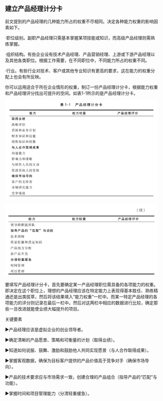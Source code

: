 ## 建立产品经理计分卡

前文提到的产品经理的几种能力所占的权重不尽相同。决定各种能力权重的影响因素如下。

·职位级别。副职产品经理只需基本掌握某项技能或知识，而高级产品经理则需熟练掌握。

·组织结构。有些企业设有技术产品经理、产品营销经理、上游或下游产品经理以及其他各类职位。根据工作需要，在不同职位中，不同能力所占的权重不同。

·行业。有些行业对技术、客户或其他专业知识有更高的要求，这在能力的权重分配上也会有所反映。

你可以运用适合于所在企业情形的权重，制订一份产品经理计分卡，根据能力权重和产品经理评分找出可提升的空间。如表1-1所示的是产品经理计分卡。

![](images/image01220.jpeg)

![](images/image01221.jpeg)

要填写产品经理计分卡，首先要确定某一产品经理职位需具备的各项能力的权重。即决定在这个职位上，理想的产品经理应该在特定能力上表现得基本胜任、熟练精通还是出类拔萃，然后将该结果填入“能力权重”一栏中。而某一特定产品经理的各项能力的评分则记录在最后一栏中。然后对这两栏中相应的数据进行比较，确定那些一旦改进就能使业绩大幅提升的项目。

关键要素

▶产品经理应该是虚拟企业的创业领导者。

▶确定清晰的产品愿景、策略和可衡量的计划（取得业绩）。

▶知道如何说服、鼓舞、激励和鼓励他人共同实现愿景（与人合作取得成果）。

▶掌握客观数据，确保为目标客户提供的产品价值高于竞争对手（确保市场导向）。

▶产品的技术要求应与市场需求一致，创建合理的产品组合（指导产品的“匹配”与功能）。

▶掌握时间和项目管理能力（分清轻重缓急）。
